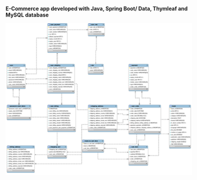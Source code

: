 
**E-Commerce app developed with Java, Spring Boot/ Data, Thymleaf and MySQL database**  




![alt e-commerce database model](https://github.com/Chaklader/Ecommerce/blob/master/src/main/resources/database/db1.png)
